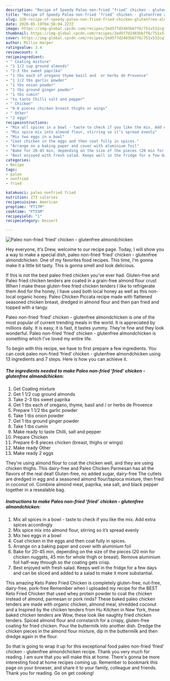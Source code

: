 ```yaml
---
description: "Recipe of Speedy Paleo non-fried ‘fried’ chicken - glutenfree almondchicken"
title: "Recipe of Speedy Paleo non-fried ‘fried’ chicken - glutenfree almondchicken"
slug: 320-recipe-of-speedy-paleo-non-fried-fried-chicken-glutenfree-almondchicken
date: 2020-05-19T04:58:04.227Z
image: https://img-global.cpcdn.com/recipes/2ed5f7d2403bb7f6/751x532cq70/paleo-non-fried-fried-chicken-glutenfree-almondchicken-recipe-main-photo.jpg
thumbnail: https://img-global.cpcdn.com/recipes/2ed5f7d2403bb7f6/751x532cq70/paleo-non-fried-fried-chicken-glutenfree-almondchicken-recipe-main-photo.jpg
cover: https://img-global.cpcdn.com/recipes/2ed5f7d2403bb7f6/751x532cq70/paleo-non-fried-fried-chicken-glutenfree-almondchicken-recipe-main-photo.jpg
author: Millie Harper
ratingvalue: 3.4
reviewcount: 4
recipeingredient:
- " Coating mixture"
- "1 1/2 cup ground almonds"
- "2-3 tbs sweet paprika"
- "1 tbs each of oregano thyme basil and  or herbs de Provence"
- "1 1/2 tbs garlic powder"
- "1 tbs onion powder"
- "1 tbs ground ginger powder"
- "1 tbs cumin"
- "to taste Chilli salt and pepper"
- " Chicken"
- "6-8 pieces chicken breast thighs or wings"
- " Other"
- "2 eggs"
recipeinstructions:
- "Mix all spices in a bowl - taste to check if you like the mix. Add extra spices accordingly"
- "Mix spice mix into almond flour, stirring so it’s spread evenly"
- "Mix two eggs in a bowl"
- "Coat chicken in the eggs and then coat fully in spices."
- "Arrange on a baking paper and cover with aluminium foil"
- "Bake for 20-45 min, depending on the size of the pieces (20 min for chicken nuggets, 45 min for whole thigh or breast). Remove aluminium foil half-way through so the coating gets crisp."
- "Best enjoyed with fresh salad. Keeps well in the fridge for a few days and can be sliced and added to a salad to make it more substantial."
categories:
- Recipe
tags:
- paleo
- nonfried
- fried

katakunci: paleo nonfried fried 
nutrition: 273 calories
recipecuisine: American
preptime: "PT17M"
cooktime: "PT55M"
recipeyield: "1"
recipecategory: Dessert

---
```



![Paleo non-fried ‘fried’ chicken - glutenfree almondchicken](https://img-global.cpcdn.com/recipes/2ed5f7d2403bb7f6/751x532cq70/paleo-non-fried-fried-chicken-glutenfree-almondchicken-recipe-main-photo.jpg)

Hey everyone, it's Drew, welcome to our recipe page. Today, I will show you a way to make a special dish, paleo non-fried ‘fried’ chicken - glutenfree almondchicken. One of my favorites food recipes. This time, I'm gonna make it a little bit tasty. This is gonna smell and look delicious.

If this is not the best paleo fried chicken you&#39;ve ever had. Gluten-free and Paleo fried chicken tenders are coated in a grain-free almond flour crust When I make these gluten-free fried chicken tenders I like to refrigerate them And for the honey, I have used both local honey as well as this non-local organic honey. Paleo Chicken Piccata recipe made with flattened seasoned chicken breast, dredged in almond flour and then pan fried and topped with a tangy.

Paleo non-fried ‘fried’ chicken - glutenfree almondchicken is one of the most popular of current trending meals in the world. It is appreciated by millions daily. It is easy, it is fast, it tastes yummy. They're fine and they look wonderful. Paleo non-fried ‘fried’ chicken - glutenfree almondchicken is something which I've loved my entire life.


To begin with this recipe, we have to first prepare a few ingredients. You can cook paleo non-fried ‘fried’ chicken - glutenfree almondchicken using 13 ingredients and 7 steps. Here is how you can achieve it.

##### The ingredients needed to make Paleo non-fried ‘fried’ chicken - glutenfree almondchicken:

1. Get  Coating mixture
1. Get 1 1/2 cup ground almonds
1. Take 2-3 tbs sweet paprika
1. Get 1 tbs each of oregano, thyme, basil and / or herbs de Provence
1. Prepare 1 1/2 tbs garlic powder
1. Take 1 tbs onion powder
1. Get 1 tbs ground ginger powder
1. Take 1 tbs cumin
1. Make ready to taste Chilli, salt and pepper
1. Prepare  Chicken
1. Prepare 6-8 pieces chicken (breast, thighs or wings)
1. Make ready  Other
1. Make ready 2 eggs


They&#39;re using almond flour to coat the chicken well, and they are using chicken thighs. This dairy-free and Paleo Chicken Parmesan has all the flavors of the real deal! Gluten-free, no added sugar, dairy-free The cutlets are dredged in egg and a seasoned almond flour/tapioca mixture, then fried in coconut oil. Combine almond meal, paprika, sea salt, and black pepper together in a resealable bag. 

##### Instructions to make Paleo non-fried ‘fried’ chicken - glutenfree almondchicken:

1. Mix all spices in a bowl - taste to check if you like the mix. Add extra spices accordingly
1. Mix spice mix into almond flour, stirring so it’s spread evenly
1. Mix two eggs in a bowl
1. Coat chicken in the eggs and then coat fully in spices.
1. Arrange on a baking paper and cover with aluminium foil
1. Bake for 20-45 min, depending on the size of the pieces (20 min for chicken nuggets, 45 min for whole thigh or breast). Remove aluminium foil half-way through so the coating gets crisp.
1. Best enjoyed with fresh salad. Keeps well in the fridge for a few days and can be sliced and added to a salad to make it more substantial.


This amazing Keto Paleo Fried Chicken is completely gluten-free, nut-free, dairy-free, pork-free Remember when I uploaded my recipe for the BEST Keto Fried Chicken that used whey protein powder to coat the chicken instead of almond, parmesan or pork rinds? These baked paleo chicken tenders are made with organic chicken, almond meal, shredded coconut and a Inspired by the chicken tenders from Hu Kitchen in New York, these baked chicken tenders are Wow, these look like naughty fried chicken tenders. Spiced almond flour and cornstarch for a crispy, gluten-free coating for fried chicken. Pour the buttermilk into another dish. Dredge the chicken pieces in the almond flour mixture, dip in the buttermilk and then dredge again in the flour. 

So that is going to wrap it up for this exceptional food paleo non-fried ‘fried’ chicken - glutenfree almondchicken recipe. Thank you very much for reading. I am sure that you will make this at home. There's gonna be more interesting food at home recipes coming up. Remember to bookmark this page on your browser, and share it to your family, colleague and friends. Thank you for reading. Go on get cooking!
